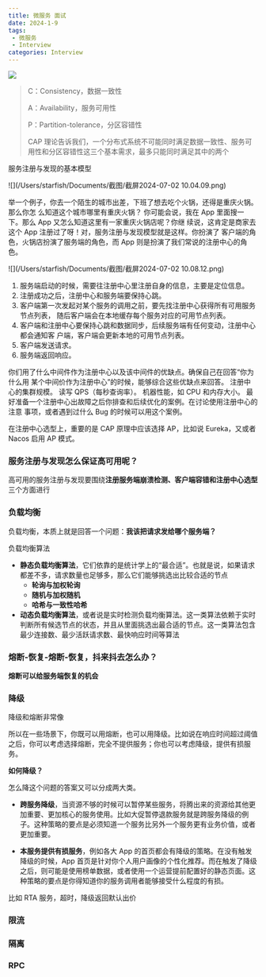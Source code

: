 ```yaml
---
title: 微服务 面试
date: 2024-1-9
tags: 
 - 微服务
 - Interview
categories: Interview
---
```


![](https://img.starfish.ink/common/faq-banner.png)

> C：Consistency，数据一致性
>
> A：Availability，服务可用性
>
> P：Partition-tolerance，分区容错性
>
> CAP 理论告诉我们，一个分布式系统不可能同时满足数据一致性、服务可用性和分区容错性这三个基本需求，最多只能同时满足其中的两个



服务注册与发现的基本模型

![](/Users/starfish/Documents/截图/截屏2024-07-02 10.04.09.png)

举一个例子，你去一个陌生的城市出差，下班了想去吃个火锅，还得是重庆火锅。那么你怎 么知道这个城市哪里有重庆火锅？ 你可能会说，我在 App 里面搜一下。那么 App 又怎么知道这里有一家重庆火锅店呢？你继 续说，这肯定是商家去这个 App 注册过了呀！对，服务注册与发现模型就是这样。你扮演了 客户端的角色，火锅店扮演了服务端的角色，而 App 则是扮演了我们常说的注册中心的角 色。



![](/Users/starfish/Documents/截图/截屏2024-07-02 10.08.12.png)

1. 服务端启动的时候，需要往注册中心里注册自身的信息，主要是定位信息。 
2.  注册成功之后，注册中心和服务端要保持心跳。  
3. 客户端第一次发起对某个服务的调用之前，要先找注册中心获得所有可用服务节点列表， 随后客户端会在本地缓存每个服务对应的可用节点列表。 
4. 客户端和注册中心要保持心跳和数据同步，后续服务端有任何变动，注册中心都会通知客 户端，客户端会更新本地的可用节点列表。 
5. 客户端发送请求。 
6. 服务端返回响应。





你们用了什么中间件作为注册中心以及该中间件的优缺点。确保自己在回答“你为什么用 某个中间价作为注册中心”的时候，能够综合这些优缺点来回答。 注册中心的集群规模。 读写 QPS（每秒查询率）。 机器性能，如 CPU 和内存大小。 最好准备一个注册中心出故障之后你排查和后续优化的案例。在讨论使用注册中心的注意 事项，或者遇到过什么 Bug 的时候可以用这个案例。



在注册中心选型上，重要的是 CAP 原理中应该选择 AP，比如说 Eureka，又或者 Nacos 启用 AP 模式。

### 服务注册与发现怎么保证高可用呢？

高可用的服务注册与发现要围绕**注册服务端崩溃检测、客户端容错和注册中心选型**三个方面进行



### 负载均衡

负载均衡，本质上就是回答一个问题：**我该把请求发给哪个服务端？**

负载均衡算法

- **静态负载均衡算法**，它们依靠的是统计学上的“最合适”。也就是说，如果请求都差不多，请求数量也足够多，那么它们能够挑选出比较合适的节点
  - **轮询与加权轮询**
  - **随机与加权随机**
  - **哈希与一致性哈希**
- **动态负载均衡算法**，或者说是实时检测负载均衡算法。这一类算法依赖于实时判断所有候选节点的状态，并且从里面挑选出最合适的节点。这一类算法包含最少连接数、最少活跃请求数、最快响应时间等算法





### 熔断-恢复-熔断-恢复，抖来抖去怎么办？

**熔断可以给服务端恢复的机会**



### 降级

降级和熔断非常像

所以在一些场景下，你既可以用熔断，也可以用降级。比如说在响应时间超过阈值之后，你可以考虑选择熔断，完全不提供服务；你也可以考虑降级，提供有损服务。

**如何降级？**

怎么降这个问题的答案又可以分成两大类。

- **跨服务降级**，当资源不够的时候可以暂停某些服务，将腾出来的资源给其他更加重要、更加核心的服务使用。比如大促暂停退款服务就是跨服务降级的例子。这种策略的要点是必须知道一个服务比另外一个服务更有业务价值，或者更加重要。

- **本服务提供有损服务**，例如各大 App 的首页都会有降级的策略。在没有触发降级的时候，App 首页是针对你个人用户画像的个性化推荐。而在触发了降级之后，则可能是使用榜单数据，或者使用一个运营提前配置好的静态页面。这种策略的要点是你得知道你的服务调用者能够接受什么程度的有损。

比如 RTA 服务，超时，降级返回默认出价



### 限流



### 隔离



### RPC

